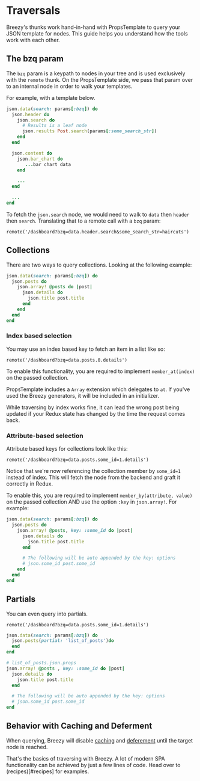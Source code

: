 # Traversals

Breezy's thunks work hand-in-hand with PropsTemplate to query your JSON template for nodes. This guide helps you understand how the tools work with each other.

## The bzq param
The `bzq` param is a keypath to nodes in your tree and is used exclusively with the `remote` thunk. On the PropsTemplate side, we pass that param over to an internal node in order to walk your templates.

For example, with a template below.

```ruby
json.data(search: params[:bzq]) do
  json.header do
    json.search do
      # Results is a leaf node
      json.results Post.search(params[:some_search_str])
    end
  end

  json.content do
    json.bar_chart do
       ...bar chart data
    end

    ...
  end

  ...
end
```

To fetch the `json.search` node, we would need to walk to `data` then `header` then `search`. Translating that to a remote call with a `bzq` param:

```
remote('/dashboard?bzq=data.header.search&some_search_str=haircuts')
```

## Collections
There are two ways to query collections. Looking at the following example:

```ruby
json.data(search: params[:bzq]) do
  json.posts do
    json.array! @posts do |post|
      json.details do
        json.title post.title
      end
    end
  end
end
```

### Index based selection
You may use an index based key to fetch an item in a list like so:

```
remote('/dashboard?bzq=data.posts.0.details')
```

To enable this functionality, you are required to implement `member_at(index)` on the passed collection.

PropsTemplate includes a `Array` extension which delegates to `at`. If you've used the Breezy generators, it will be included in an initializer.

While traversing by index works fine, it can lead the wrong post being updated if your Redux state has changed by the time the request comes back.

### Attribute-based selection
Attribute based keys for collections look like this:

```
remote('/dashboard?bzq=data.posts.some_id=1.details')
```

Notice that we're now referencing the collection member by `some_id=1` instead of index. This will fetch the node from the backend and graft it correctly in Redux.

To enable this, you are required to implement `member_by(attribute, value)` on the passed collection AND use the option `:key` in `json.array!`. For example:

```ruby
json.data(search: params[:bzq]) do
  json.posts do
    json.array! @posts, key: :some_id do |post|
      json.details do
        json.title post.title
      end

      # The following will be auto appended by the key: options
      # json.some_id post.some_id
    end
  end
end
```

## Partials

You can even query into partials.

```
remote('/dashboard?bzq=data.posts.some_id=1.details')
```

```ruby
json.data(search: params[:bzq]) do
  json.posts(partial: 'list_of_posts')do
  end
end
```

```ruby
# list_of_posts.json.props
json.array! @posts , key: :some_id do |post|
  json.details do
    json.title post.title
  end

  # The following will be auto appended by the key: options
  # json.some_id post.some_id
end
```

## Behavior with Caching and Deferment

When querying, Breezy will disable [caching](../props_template/README.md#caching) and [deferement](../props_template/README.md#deferment) until the target node is reached.


That's the basics of traversing with Breezy. A lot of modern SPA functionality can be achieved by just a few lines of code. Head over to (recipes)[#recipes] for examples.
